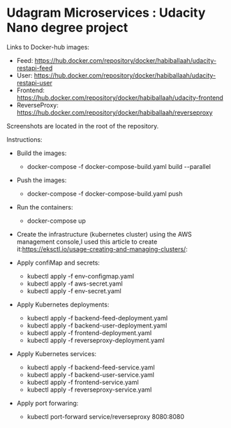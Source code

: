 # Udagram Microservices : Udacity Nano degree project
Links to Docker-hub images: 
  - Feed: https://hub.docker.com/repository/docker/habiballaah/udacity-restapi-feed
  - User: https://hub.docker.com/repository/docker/habiballaah/udacity-restapi-user 
  - Frontend: https://hub.docker.com/repository/docker/habiballaah/udacity-frontend 
  - ReverseProxy: https://hub.docker.com/repository/docker/habiballaah/reverseproxy

Screenshots are located in the root of the repository.

Instructions: 
  - Build the images: 
      - docker-compose -f docker-compose-build.yaml build --parallel 

  - Push the images: 
      - docker-compose -f docker-compose-build.yaml push

  - Run the containers:
      - docker-compose up
    
  - Create the infrastructure (kubernetes cluster) using the AWS management console,I used this article to create it:https://eksctl.io/usage-creating-and-managing-clusters/: 

  - Apply confiMap and secrets: 
    - kubectl apply -f env-configmap.yaml
    - kubectl apply -f aws-secret.yaml
    - kubectl apply -f env-secret.yaml 

  - Apply Kubernetes deployments:
    - kubectl apply -f backend-feed-deployment.yaml 
    - kubectl apply -f backend-user-deployment.yaml
    - kubectl apply -f frontend-deployment.yaml
    - kubectl apply -f reverseproxy-deployment.yaml

  - Apply Kubernetes services:
    - kubectl apply -f backend-feed-service.yaml 
    - kubectl apply -f backend-user-service.yaml
    - kubectl apply -f frontend-service.yaml
    - kubectl apply -f reverseproxy-service.yaml
  
  - Apply port forwaring:
    - kubectl port-forward service/reverseproxy 8080:8080
    
    
